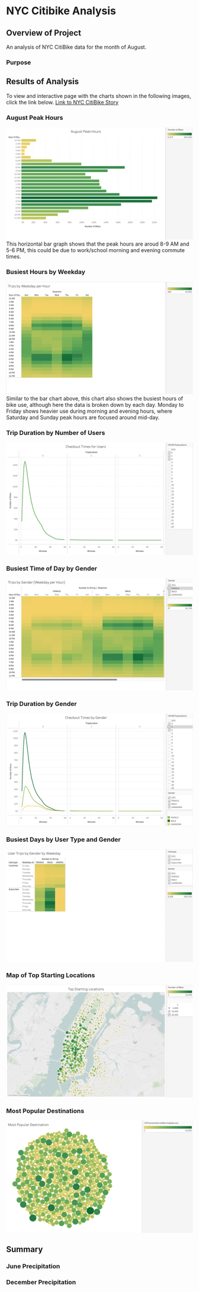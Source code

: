 # NYC Citibike Analysis

## Overview of Project

An analysis of NYC CitiBike data for the month of August.

### Purpose



## Results of Analysis

To view and interactive page with the charts shown in the following images, click the link below.
[Link to NYC CitiBike Story](https://public.tableau.com/app/profile/pritpal.sidhu/viz/NYC-Citibike-Challenge_16557627335780/CitibikeUseageinNYC)

### August Peak Hours
!["August Peak Hours"](https://github.com/psidhu42/bikesharing/blob/main/resources/01-August-Peak-Hours.png)
This horizontal bar graph shows that the peak hours are aroud 8-9 AM and 5-6 PM, this could be due to work/school morning and evening commute times.

### Busiest Hours by Weekday
!["Busiest Hours by Weekday"](https://github.com/psidhu42/bikesharing/blob/main/resources/02-Trips-by-Weekday-per-Hour.png)
Similar to the bar chart above, this chart also shows the busiest hours of bike use, although here the data is broken down by each day. Monday to Friday shows heavier use during morning and evening hours, where Saturday and Sunday peak hours are focused around mid-day.

### Trip Duration by Number of Users
!["Trip Duration by Users"](https://github.com/psidhu42/bikesharing/blob/main/resources/03-Checkout-Times-for-Users.png)


### Busiest Time of Day by Gender
!["Busiest Time of Day by Gender"](https://github.com/psidhu42/bikesharing/blob/main/resources/04-Trips-by-Gender-(Weekday-per-Hour).png)


### Trip Duration by Gender
!["Trip Duration by Gender"](https://github.com/psidhu42/bikesharing/blob/main/resources/05-Checkout-Times-by-Gender.png)


### Busiest Days by User Type and Gender
!["Busiest Days by User Type and Gender"](https://github.com/psidhu42/bikesharing/blob/main/resources/06-User-Trips-by-Gender-by-Weekday.png)


### Map of Top Starting Locations
!["Top Starting Locations Map"](https://github.com/psidhu42/bikesharing/blob/main/resources/07-Top-Starting-Locations.png)


### Most Popular Destinations
!["Most Popular Destinations"](https://github.com/psidhu42/bikesharing/blob/main/resources/08-Most-Popular-Destination.png)



## Summary



### June Precipitation



### December Precipitation
